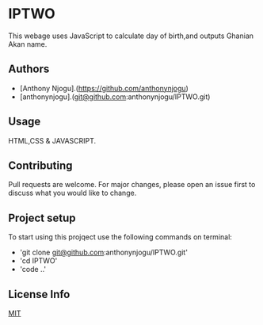 # IPTWO
This webage uses JavaScript to calculate day of birth,and outputs Ghanian Akan name.

## Authors
- [Anthony Njogu].(https://github.com/anthonynjogu)
- [anthonynjogu].(git@github.com:anthonynjogu/IPTWO.git)

## Usage
HTML,CSS & JAVASCRIPT.

## Contributing
Pull requests are welcome. For major changes, please open an issue first to discuss what you would like to change.

## Project setup 
To start using this projqect use the following commands on terminal:
- 'git clone git@github.com:anthonynjogu/IPTWO.git'
- 'cd IPTWO'
- 'code ..'

## License Info
[MIT](https://choosealicense.com/licenses/mit/)

